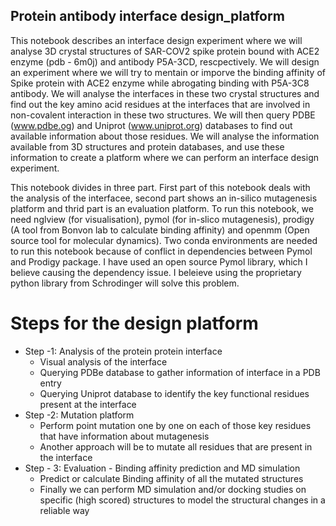 ## Protein antibody interface design_platform

This notebook describes an interface design experiment where we will analyse 3D crystal structures of SAR-COV2 spike protein bound with ACE2 enzyme (pdb - 6m0j) and antibody P5A-3CD, rescpectively. We will design an experiment where we will try to mentain or imporve the binding affinity of Spike protein with ACE2 enzyme while abrogating binding with P5A-3C8 antibody. We will analyse the interfaces in these two crystal structures and find out the key amino acid residues at the interfaces that are involved in non-covalent interaction in these two structures. We will then query PDBE (www.pdbe.og) and Uniprot (www.uniprot.org) databases to find out available information about those residues. We will analyse the information available from 3D structures and protein databases, and use these information to create a platform where we can perform an interface design experiment.

This notebook divides in three part. First part of this notebook deals with the analysis of the interfacee, second part shows an in-silico mutagenesis platform and thrid part is an evaluation platform. To run this notebook, we need nglview (for visualisation), pymol (for in-slico mutagenesis), prodigy (A tool from Bonvon lab to calculate binding affinity) and openmm (Open source tool for molecular dynamics). Two conda environments are needed to run this notebook because of conflict in dependencies between Pymol and Prodigy package. I have used an open source Pymol library, which I believe causing the dependency issue. I beleieve using the proprietary python library from Schrodinger will solve this problem.

# Steps for the design platform
- Step -1: Analysis of the protein protein interface
    - Visual analysis of the interface
    - Querying PDBe database to gather information of interface in a PDB entry
    - Querying Uniprot database to identify the key functional residues present at the interface
- Step -2: Mutation platform
    - Perform point mutation one by one on each of those key residues that have information about mutagenesis
    - Another approach will be to mutate all residues that are present in the interface
- Step - 3: Evaluation - Binding affinity prediction and MD simulation
    - Predict or calculate Binding affinity of all the mutated structures
    - Finally we can perform MD simulation and/or docking studies on specific (high scored) structures to model the structural changes in a reliable way





